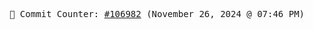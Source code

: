 <p align="center">
    <samp>
        📮 Commit Counter: <a href="https://github.com/Javascript-void0/Javascript-void0/commits/main">#106982</a> (November 26, 2024 @ 07:46 PM)
    </samp>
</p>